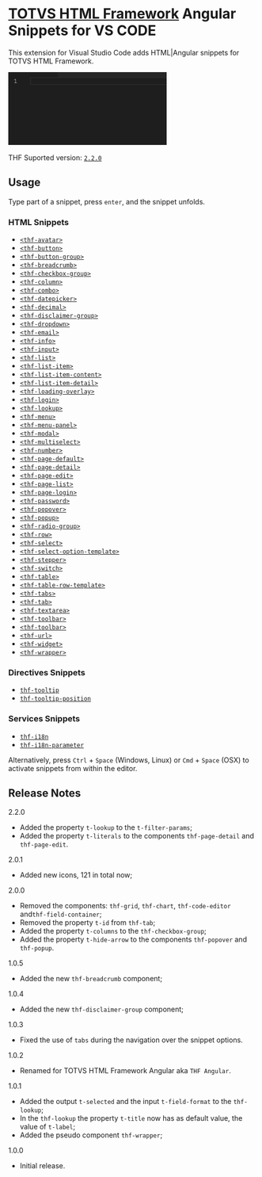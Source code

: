 # [TOTVS HTML Framework](https://thf.totvs.com.br/) Angular Snippets for VS CODE

This extension for Visual Studio Code adds HTML|Angular snippets for TOTVS HTML Framework.

![Use Extension](https://github.com/totvs/thf-angular-snippets/raw/master/assets/images/totvs-thf-snippets.gif)

THF Suported version: [`2.2.0`](https://thf.totvs.com.br/release-notes/thf-ui)

## Usage
Type part of a snippet, press `enter`, and the snippet unfolds.

### HTML Snippets

* [`<thf-avatar>`](https://thf.totvs.com.br/documentation/thf-avatar)
* [`<thf-button>`](https://thf.totvs.com.br/documentation/thf-button)
* [`<thf-button-group>`](https://thf.totvs.com.br/documentation/thf-button-group)
* [`<thf-breadcrumb>`](https://thf.totvs.com.br/documentation/thf-breadcrumb)
* [`<thf-checkbox-group>`](https://thf.totvs.com.br/documentation/thf-checkbox-group)
* [`<thf-column>`](https://thf.totvs.com.br/guides/grid-system)
* [`<thf-combo>`](https://thf.totvs.com.br/documentation/thf-combo)
* [`<thf-datepicker>`](https://thf.totvs.com.br/documentation/thf-datepicker)
* [`<thf-decimal>`](https://thf.totvs.com.br/documentation/thf-decimal)
* [`<thf-disclaimer-group>`](https://thf.totvs.com.br/documentation/thf-disclaimer-group)
* [`<thf-dropdown>`](https://thf.totvs.com.br/documentation/thf-dropdown)
* [`<thf-email>`](https://thf.totvs.com.br/documentation/thf-email)
* [`<thf-info>`](https://thf.totvs.com.br/documentation/thf-info)
* [`<thf-input>`](https://thf.totvs.com.br/documentation/thf-input)
* [`<thf-list>`](https://thf.totvs.com.br/documentation/thf-list)
* [`<thf-list-item>`](https://thf.totvs.com.br/documentation/thf-list-item)
* [`<thf-list-item-content>`](https://thf.totvs.com.br/documentation/thf-list-item-content)
* [`<thf-list-item-detail>`](https://thf.totvs.com.br/documentation/thf-list-item-detail)
* [`<thf-loading-overlay>`](https://thf.totvs.com.br/documentation/thf-loading-overlay)
* [`<thf-login>`](https://thf.totvs.com.br/documentation/thf-login)
* [`<thf-lookup>`](https://thf.totvs.com.br/documentation/thf-lookup)
* [`<thf-menu>`](https://thf.totvs.com.br/documentation/thf-menu)
* [`<thf-menu-panel>`](https://thf.totvs.com.br/documentation/thf-menu-panel)
* [`<thf-modal>`](https://thf.totvs.com.br/documentation/thf-modal)
* [`<thf-multiselect>`](https://thf.totvs.com.br/documentation/thf-multiselect)
* [`<thf-number>`](https://thf.totvs.com.br/documentation/thf-number)
* [`<thf-page-default>`](https://thf.totvs.com.br/documentation/thf-page-default)
* [`<thf-page-detail>`](https://thf.totvs.com.br/documentation/thf-page-detail)
* [`<thf-page-edit>`](https://thf.totvs.com.br/documentation/thf-page-edit)
* [`<thf-page-list>`](https://thf.totvs.com.br/documentation/thf-page-list)
* [`<thf-page-login>`](https://thf.totvs.com.br/documentation/thf-page-login)
* [`<thf-password>`](https://thf.totvs.com.br/documentation/thf-password)
* [`<thf-popover>`](https://thf.totvs.com.br/documentation/thf-popover)
* [`<thf-popup>`](https://thf.totvs.com.br/documentation/thf-popup)
* [`<thf-radio-group>`](https://thf.totvs.com.br/documentation/thf-radio-group)
* [`<thf-row>`](https://thf.totvs.com.br/guides/grid-system)
* [`<thf-select>`](https://thf.totvs.com.br/documentation/thf-select)
* [`<thf-select-option-template>`](https://thf.totvs.com.br/documentation/thf-select-option-template)
* [`<thf-stepper>`](https://thf.totvs.com.br/documentation/thf-stepper)
* [`<thf-switch>`](https://thf.totvs.com.br/documentation/thf-switch)
* [`<thf-table>`](https://thf.totvs.com.br/documentation/thf-table)
* [`<thf-table-row-template>`](https://thf.totvs.com.br/documentation/thf-table-row-template)
* [`<thf-tabs>`](https://thf.totvs.com.br/documentation/thf-tabs)
* [`<thf-tab>`](https://thf.totvs.com.br/documentation/thf-tab)
* [`<thf-textarea>`](https://thf.totvs.com.br/documentation/thf-textarea)
* [`<thf-toolbar>`](https://thf.totvs.com.br/documentation/thf-toolbar)
* [`<thf-toolbar>`](https://thf.totvs.com.br/documentation/thf-toolbar)
* [`<thf-url>`](https://thf.totvs.com.br/documentation/thf-url)
* [`<thf-widget>`](https://thf.totvs.com.br/documentation/thf-widget)
* [`<thf-wrapper>`](https://thf.totvs.com.br/documentation/thf-menu)

### Directives Snippets
* [`thf-tooltip`](https://thf.totvs.com.br/documentation/thf-tooltip)
* [`thf-tooltip-position`](https://thf.totvs.com.br/documentation/thf-tooltip)

### Services Snippets
* [`thf-i18n`](https://thf.totvs.com.br/documentation/thf-i18n)
* [`thf-i18n-parameter`](https://thf.totvs.com.br/documentation/thf-i18n)

Alternatively, press `Ctrl` + `Space` (Windows, Linux) or `Cmd` + `Space` (OSX) to activate snippets from within the editor.

## Release Notes

2.2.0
* Added the property `t-lookup` to the `t-filter-params`;
* Added the property `t-literals` to the components `thf-page-detail` and `thf-page-edit`. 

2.0.1
* Added new icons, 121 in total now;

2.0.0
* Removed the components: `thf-grid`, `thf-chart`, `thf-code-editor` and`thf-field-container`;
* Removed the property `t-id` from `thf-tab`;
* Added the property `t-columns` to the `thf-checkbox-group`;
* Added the property `t-hide-arrow` to the components `thf-popover` and `thf-popup`.

1.0.5
* Added the new `thf-breadcrumb` component;

1.0.4
* Added the new `thf-disclaimer-group` component;

1.0.3
* Fixed the use of `tabs` during the navigation over the snippet options.

1.0.2
* Renamed for TOTVS HTML Framework Angular aka `THF Angular`.

1.0.1
* Added the output `t-selected` and the input `t-field-format` to the `thf-lookup`;
* In the `thf-lookup` the property `t-title` now has as default value, the value of `t-label`;
* Added the pseudo component `thf-wrapper`;

1.0.0
* Initial release.
